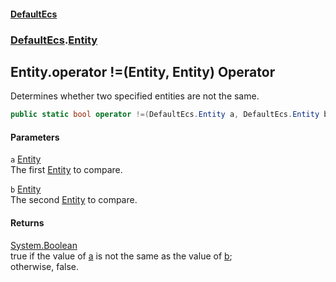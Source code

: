 #### [DefaultEcs](DefaultEcs.md 'DefaultEcs')
### [DefaultEcs](DefaultEcs.md#DefaultEcs 'DefaultEcs').[Entity](Entity.md 'DefaultEcs.Entity')
## Entity.operator !=(Entity, Entity) Operator
Determines whether two specified entities are not the same.
```csharp
public static bool operator !=(DefaultEcs.Entity a, DefaultEcs.Entity b);
```
#### Parameters
<a name='DefaultEcs_Entity_op_Inequality(DefaultEcs_Entity_DefaultEcs_Entity)_a'></a>
`a` [Entity](Entity.md 'DefaultEcs.Entity')  
The first [Entity](Entity.md 'DefaultEcs.Entity') to compare.
  
<a name='DefaultEcs_Entity_op_Inequality(DefaultEcs_Entity_DefaultEcs_Entity)_b'></a>
`b` [Entity](Entity.md 'DefaultEcs.Entity')  
The second [Entity](Entity.md 'DefaultEcs.Entity') to compare.
  
#### Returns
[System.Boolean](https://docs.microsoft.com/en-us/dotnet/api/System.Boolean 'System.Boolean')  
true if the value of [a](Entity_operator!(Entity_Entity).md#DefaultEcs_Entity_op_Inequality(DefaultEcs_Entity_DefaultEcs_Entity)_a 'DefaultEcs.Entity.op_Inequality(DefaultEcs.Entity, DefaultEcs.Entity).a') is not the same as the value of [b](Entity_operator!(Entity_Entity).md#DefaultEcs_Entity_op_Inequality(DefaultEcs_Entity_DefaultEcs_Entity)_b 'DefaultEcs.Entity.op_Inequality(DefaultEcs.Entity, DefaultEcs.Entity).b');  
otherwise, false.  
